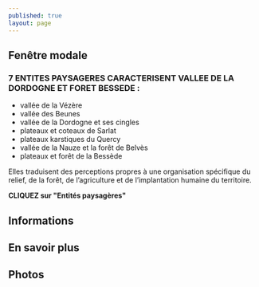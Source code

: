 ```yaml
---
published: true
layout: page
---
```


## Fenêtre modale
### 7 ENTITES PAYSAGERES CARACTERISENT VALLEE DE LA DORDOGNE ET FORET BESSEDE :

- vallée de la Vézère
- vallée des Beunes
- vallée de la Dordogne et ses cingles
- plateaux et coteaux de Sarlat
- plateaux karstiques du Quercy
- vallée de la Nauze et la forêt de Belvès
- plateaux et forêt de la Bessède

Elles traduisent des perceptions propres à une organisation spécifique du relief, de la forêt, de l’agriculture et de l’implantation humaine du territoire.

**CLIQUEZ sur "Entités paysagères"**

## Informations

## En savoir plus

## Photos
